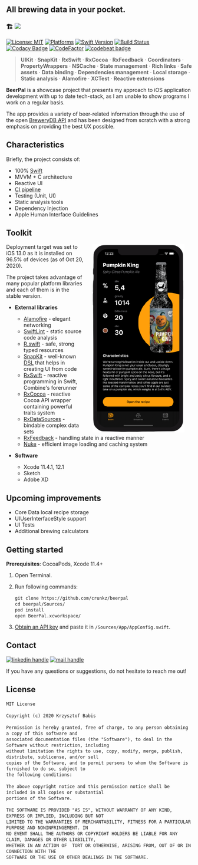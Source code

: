 ## All brewing data in your pocket.

### 🏗️ ![](https://img.shields.io/badge/status-in_progress-yellow)

[![License: MIT](https://img.shields.io/badge/license-MIT-black.svg)](https://opensource.org/licenses/MIT) 
[![Platforms](https://img.shields.io/badge/platform-iOS-black.svg)](https://www.apple.com/pl/ios/)
[![Swift Version](https://img.shields.io/badge/swift-5.0-F16D39.svg?style=flat)](https://developer.apple.com/swift)
[![Build Status](https://travis-ci.com/Crunkz/BeerPal.svg?token=j7kVGebfBJ2wTQUcCXs7&branch=master)](https://travis-ci.com/Crunkz/BeerPal)
[![Codacy Badge](https://app.codacy.com/project/badge/Grade/2cb626dd0aaf4b86b18e1ebe49cfab20)](https://www.codacy.com/gh/Crunkz/BeerPal/dashboard?utm_source=github.com&amp;utm_medium=referral&amp;utm_content=Crunkz/BeerPal&amp;utm_campaign=Badge_Grade)
[![CodeFactor](https://www.codefactor.io/repository/github/crunkz/beerpal/badge)](https://www.codefactor.io/repository/github/crunkz/beerpal)
[![codebeat badge](https://codebeat.co/badges/b572d895-0139-4333-84eb-91856040b5be)](https://codebeat.co/projects/github-com-crunkz-beerpal-develop)

> **UIKit** · **SnapKit** · **RxSwift** · **RxCocoa** · **RxFeedback** · **Coordinators** · **PropertyWrappers** · **NSCache** · **State management** · **Rich links** · **Safe assets** · **Data binding** · **Dependencies management** · **Local storage** · **Static analysis** · **Alamofire** · **XCTest** · **Reactive extensions**

**BeerPal** is a showcase project that presents my approach to iOS application development with up to date tech-stack, as I am unable to show programs I work on a regular basis. 

The app provides a variety of beer-related information through the use of the open [BreweryDB API](https://www.brewerydb.com/developers) and has been designed from scratch with a strong emphasis on providing the best UX possible.

## Characteristics

Briefly, the project consists of:

* 100% [Swift](https://developer.apple.com/swift/)
* MVVM + C architecture
* Reactive UI
* [CI pipeline](https://github.com/features/actions)
* Testing (Unit, UI)
* Static analysis tools
* Dependency Injection
* Apple Human Interface Guidelines

## Toolkit

<img src="Github/beer-details-screenshot.png" width="250" align="right" hspace="20">

Deployment target was set to iOS 13.0 as it is installed on 96.5% of devices (as of Oct 20, 2020). 

The project takes advantage of many popular platform libraries and each of them is in the stable version.

* **External libraries**
	 * [Alamofire](https://github.com/Alamofire/Alamofire) - elegant networking
    * [SwiftLint](https://github.com/realm/SwiftLint) - static source code analysis
    * [R.swift](https://github.com/mac-cain13/R.swift) - safe, strong typed resources
    * [SnapKit](https://github.com/SnapKit/SnapKit) - well-known [DSL](https://www.swiftbysundell.com/articles/building-dsls-in-swift/) that helps in creating UI from code
    * [RxSwift](https://github.com/ReactiveX/RxSwift) - reactive programming in Swift, Combine's forerunner
    * [RxCocoa](https://cocoapods.org/pods/RxCocoa) - reactive Cocoa API wrapper containing powerful traits system
    * [RxDataSources](https://github.com/RxSwiftCommunity/RxDataSourcesf) - bindable complex data sets
    * [RxFeedback](https://github.com/NoTests/RxFeedback.swift) - handling state in a reactive manner
    * [Nuke](https://github.com/kean/Nuke) - efficient image loading and caching system

* **Software**
	* Xcode 11.4.1, 12.1
	* Sketch
	* Adobe XD

## Upcoming improvements 

- Core Data local recipe storage
- UIUserInterfaceStyle support
- UI Tests
- Additional brewing calculators

## Getting started

**Prerequisites**: CocoaPods, Xcode 11.4+

1. Open Terminal.
2. Run following commands:

	```
	git clone https://github.com/crunkz/beerpal
	cd beerpal/Sources/
	pod install
	open BeerPal.xcworkspace/
	```
3. [Obtain an API key](https://www.brewerydb.com/developers/apps#) and paste it in `/Sources/App/AppConfig.swift`.

## Contact

<a href="https://www.linkedin.com/in/krzysztofbabis/"><img src="https://img.shields.io/badge/linkedin-@krzysztofbabis-blue.svg?longCache=true" alt="linkedin handle"/></a>
<a href="mailto:krzysztofbabis@icloud.com"><img src="https://img.shields.io/badge/mail-krzysztofbabis@icloud.com-green.svg?longCache=true" alt="mail handle"/></a>

If you have any questions or suggestions, do not hesitate to reach me out!

## License
```
MIT License

Copyright (c) 2020 Krzysztof Babis

Permission is hereby granted, free of charge, to any person obtaining a copy of this software and 
associated documentation files (the "Software"), to deal in the Software without restriction, including 
without limitation the rights to use, copy, modify, merge, publish, distribute, sublicense, and/or sell 
copies of the Software, and to permit persons to whom the Software is furnished to do so, subject to 
the following conditions:

The above copyright notice and this permission notice shall be included in all copies or substantial 
portions of the Software.

THE SOFTWARE IS PROVIDED "AS IS", WITHOUT WARRANTY OF ANY KIND, EXPRESS OR IMPLIED, INCLUDING BUT NOT 
LIMITED TO THE WARRANTIES OF MERCHANTABILITY, FITNESS FOR A PARTICULAR PURPOSE AND NONINFRINGEMENT. IN 
NO EVENT SHALL THE AUTHORS OR COPYRIGHT HOLDERS BE LIABLE FOR ANY CLAIM, DAMAGES OR OTHER LIABILITY, 
WHETHER IN AN ACTION OF  TORT OR OTHERWISE, ARISING FROM, OUT OF OR IN CONNECTION WITH THE 
SOFTWARE OR THE USE OR OTHER DEALINGS IN THE SOFTWARE.
```